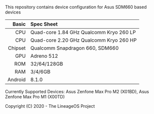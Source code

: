 This repository contains device configuration for Asus SDM660 based devices 

Basic   | Spec Sheet
-------:|:----------
CPU     | Quad-core 1.84 GHz Qualcomm Kryo 260 LP
CPU     | Quad-core 2.20 GHz Qualcomm Kryo 260 HP
Chipset | Qualcomm Snapdragon 660, SDM660
GPU     | Adreno 512
ROM     | 32/64/128GB
RAM     | 3/4/6GB
Android | 8.1.0

Currently Supported Devices: Asus Zenfone Max Pro M2 (X01BD), Asus Zenfone Max Pro M1 (X00TD)

Copyright (C) 2020 - The LineageOS Project
